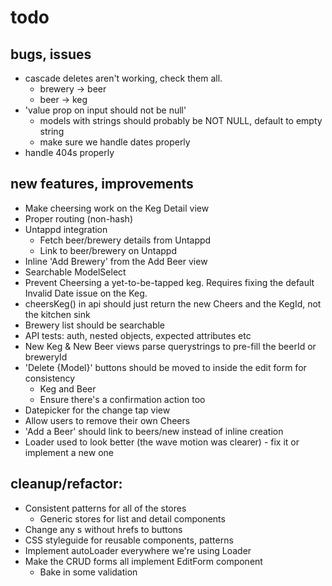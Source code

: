 # todo


## bugs, issues

- cascade deletes aren't working, check them all.
  - brewery -> beer
  - beer -> keg
- 'value prop on input should not be null'
  - models with strings should probably be NOT NULL, default to empty string
  - make sure we handle dates properly
- handle 404s properly


## new features, improvements

- Make cheersing work on the Keg Detail view
- Proper routing (non-hash)
- Untappd integration
  - Fetch beer/brewery details from Untappd
  - Link to beer/brewery on Untappd
- Inline 'Add Brewery' from the Add Beer view
- Searchable ModelSelect
- Prevent Cheersing a yet-to-be-tapped keg. Requires fixing the default Invalid Date issue on the Keg.
- cheersKeg() in api should just return the new Cheers and the KegId, not the kitchen sink
- Brewery list should be searchable
- API tests: auth, nested objects, expected attributes etc
- New Keg & New Beer views parse querystrings to pre-fill the beerId or breweryId
- 'Delete {Model}' buttons should be moved to inside the edit form for consistency
  - Keg and Beer
  - Ensure there's a confirmation action too
- Datepicker for the change tap view
- Allow users to remove their own Cheers
- 'Add a Beer' should link to beers/new instead of inline creation
- Loader used to look better (the wave motion was clearer) - fix it or implement a new one

## cleanup/refactor:

- Consistent patterns for all of the stores
  - Generic stores for list and detail components
- Change any <A>s without hrefs to buttons
- CSS styleguide for reusable components, patterns
- Implement autoLoader everywhere we're using Loader
- Make the CRUD forms all implement EditForm component
  - Bake in some validation

